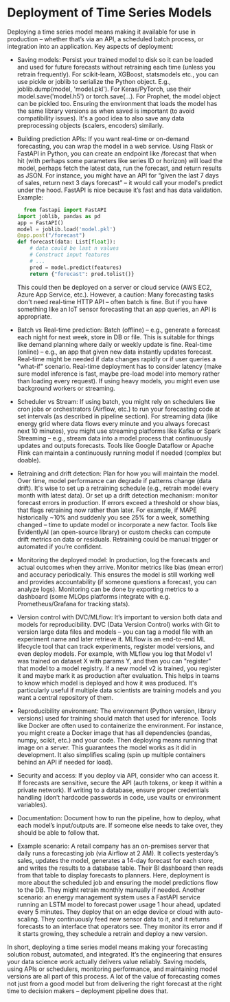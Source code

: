 # Deployment of Time Series Models

Deploying a time series model means making it available for use in production – whether that’s via an API, a scheduled batch process, or integration into an application. Key aspects of deployment:

* Saving models: Persist your trained model to disk so it can be loaded and used for future forecasts without retraining each time (unless you retrain frequently). For scikit-learn, XGBoost, statsmodels etc., you can use pickle or joblib to serialize the Python object. E.g., joblib.dump(model, 'model.pkl'). For Keras/PyTorch, use their model.save('model.h5') or torch.save(...). For Prophet, the model object can be pickled too. Ensuring the environment that loads the model has the same library versions as when saved is important (to avoid compatibility issues). It's a good idea to also save any data preprocessing objects (scalers, encoders) similarly.

* Building prediction APIs: If you want real-time or on-demand forecasting, you can wrap the model in a web service. Using Flask or FastAPI in Python, you can create an endpoint like /forecast that when hit (with perhaps some parameters like series ID or horizon) will load the model, perhaps fetch the latest data, run the forecast, and return results as JSON. For instance, you might have an API for “given the last 7 days of sales, return next 3 days forecast” – it would call your model's predict under the hood. FastAPI is nice because it’s fast and has data validation. Example:

  ```python
  	from fastapi import FastAPI
  import joblib, pandas as pd
  app = FastAPI()
  model = joblib.load('model.pkl')
  @app.post("/forecast")
  def forecast(data: List[float]):
      # data could be last n values
      # Construct input features
      # ...
      pred = model.predict(features)
      return {"forecast": pred.tolist()}
  ```

  This could then be deployed on a server or cloud service (AWS EC2, Azure App Service, etc.). However, a caution: Many forecasting tasks don't need real-time HTTP API – often batch is fine. But if you have something like an IoT sensor forecasting that an app queries, an API is appropriate.

* Batch vs Real-time prediction: Batch (offline) – e.g., generate a forecast each night for next week, store in DB or file. This is suitable for things like demand planning where daily or weekly update is fine. Real-time (online) – e.g., an app that given new data instantly updates forecast. Real-time might be needed if data changes rapidly or if user queries a "what-if" scenario. Real-time deployment has to consider latency (make sure model inference is fast, maybe pre-load model into memory rather than loading every request). If using heavy models, you might even use background workers or streaming.

* Scheduler vs Stream: If using batch, you might rely on schedulers like cron jobs or orchestrators (Airflow, etc.) to run your forecasting code at set intervals (as described in pipeline section). For streaming data (like energy grid where data flows every minute and you always forecast next 10 minutes), you might use streaming platforms like Kafka or Spark Streaming – e.g., stream data into a model process that continuously updates and outputs forecasts. Tools like Google Dataflow or Apache Flink can maintain a continuously running model if needed (complex but doable).

* Retraining and drift detection: Plan for how you will maintain the model. Over time, model performance can degrade if patterns change (data drift). It's wise to set up a retraining schedule (e.g., retrain model every month with latest data). Or set up a drift detection mechanism: monitor forecast errors in production. If errors exceed a threshold or show bias, that flags retraining now rather than later. For example, if MAPE historically \~10% and suddenly you see 25% for a week, something changed – time to update model or incorporate a new factor. Tools like EvidentlyAI (an open-source library) or custom checks can compute drift metrics on data or residuals. Retraining could be manual trigger or automated if you’re confident.

* Monitoring the deployed model: In production, log the forecasts and actual outcomes when they arrive. Monitor metrics like bias (mean error) and accuracy periodically. This ensures the model is still working well and provides accountability (if someone questions a forecast, you can analyze logs). Monitoring can be done by exporting metrics to a dashboard (some MLOps platforms integrate with e.g. Prometheus/Grafana for tracking stats).

* Version control with DVC/MLflow: It’s important to version both data and models for reproducibility. DVC (Data Version Control) works with Git to version large data files and models – you can tag a model file with an experiment name and later retrieve it. MLflow is an end-to-end ML lifecycle tool that can track experiments, register model versions, and even deploy models. For example, with MLflow you log that Model v1 was trained on dataset X with params Y, and then you can "register" that model to a model registry. If a new model v2 is trained, you register it and maybe mark it as production after evaluation. This helps in teams to know which model is deployed and how it was produced. It's particularly useful if multiple data scientists are training models and you want a central repository of them.

* Reproducibility environment: The environment (Python version, library versions) used for training should match that used for inference. Tools like Docker are often used to containerize the environment. For instance, you might create a Docker image that has all dependencies (pandas, numpy, scikit, etc.) and your code. Then deploying means running that image on a server. This guarantees the model works as it did in development. It also simplifies scaling (spin up multiple containers behind an API if needed for load).

* Security and access: If you deploy via API, consider who can access it. If forecasts are sensitive, secure the API (auth tokens, or keep it within a private network). If writing to a database, ensure proper credentials handling (don’t hardcode passwords in code, use vaults or environment variables).

* Documentation: Document how to run the pipeline, how to deploy, what each model’s input/outputs are. If someone else needs to take over, they should be able to follow that.

* Example scenario: A retail company has an on-premises server that daily runs a forecasting job (via Airflow at 2 AM). It collects yesterday’s sales, updates the model, generates a 14-day forecast for each store, and writes the results to a database table. Their BI dashboard then reads from that table to display forecasts to planners. Here, deployment is more about the scheduled job and ensuring the model predictions flow to the DB. They might retrain monthly manually if needed. Another scenario: an energy management system uses a FastAPI service running an LSTM model to forecast power usage 1 hour ahead, updated every 5 minutes. They deploy that on an edge device or cloud with auto-scaling. They continuously feed new sensor data to it, and it returns forecasts to an interface that operators see. They monitor its error and if it starts growing, they schedule a retrain and deploy a new version.

In short, deploying a time series model means making your forecasting solution robust, automated, and integrated. It’s the engineering that ensures your data science work actually delivers value reliably. Saving models, using APIs or schedulers, monitoring performance, and maintaining model versions are all part of this process. A lot of the value of forecasting comes not just from a good model but from delivering the right forecast at the right time to decision makers – deployment pipeline does that.
